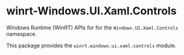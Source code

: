 <!-- warning: Please don't edit this file. It was automatically generated. -->

# winrt-Windows.UI.Xaml.Controls

Windows Runtime (WinRT) APIs for for the `Windows.UI.Xaml.Controls` namespace.

This package provides the `winrt.windows.ui.xaml.controls` module.

